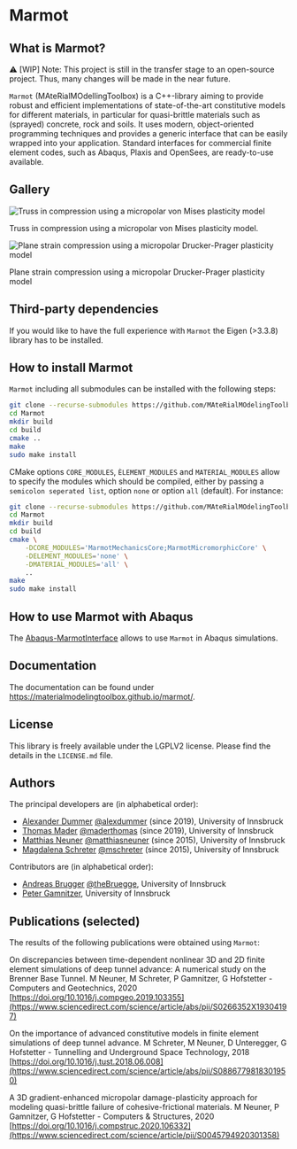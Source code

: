# Marmot

## What is Marmot?

:warning: [WIP] Note: This project is still in the transfer stage to an open-source project. Thus, many changes will be made in the near future.

```Marmot``` (MAteRialMOdellingToolbox) is a C++-library aiming to provide robust and efficient implementations of state-of-the-art constitutive models for different materials, in particular for quasi-brittle materials such as (sprayed) concrete, rock and soils. It uses modern, object-oriented programming techniques and provides a generic interface that can be easily wrapped into your application. Standard interfaces for commercial finite element codes, such as Abaqus, Plaxis and OpenSees, are ready-to-use available.

## Gallery

![Truss in compression using a micropolar von Mises plasticity model](share/truss.gif)

Truss in compression using a micropolar von Mises plasticity model.

![Plane strain compression using a micropolar Drucker-Prager plasticity model](share/plane_strain_gmdruckerprager.gif)

Plane strain compression using a micropolar Drucker-Prager plasticity model

## Third-party dependencies

If you would like to have the full experience with ```Marmot``` the Eigen (>3.3.8) library has to be installed. 

## How to install Marmot

```Marmot``` including all submodules can be installed with the following steps:

```bash
git clone --recurse-submodules https://github.com/MAteRialMOdelingToolbox/Marmot/ 
cd Marmot
mkdir build
cd build
cmake ..
make
sudo make install
```

CMake options ```CORE_MODULES```, ```ÈLEMENT_MODULES``` and ```MATERIAL_MODULES``` 
allow to specify the modules which should be compiled, either by passing a 
```semicolon seperated list```, option ```none``` or option ```all``` (default).
For instance:

```bash
git clone --recurse-submodules https://github.com/MAteRialMOdelingToolbox/Marmot/ 
cd Marmot
mkdir build
cd build
cmake \
    -DCORE_MODULES='MarmotMechanicsCore;MarmotMicromorphicCore' \
    -DELEMENT_MODULES='none' \
    -DMATERIAL_MODULES='all' \
    ..
make
sudo make install
```

## How to use Marmot with Abaqus

The [Abaqus-MarmotInterface](https://github.com/MAteRialMOdelingToolbox/Abaqus-MarmotInterface) allows to use ```Marmot``` in Abaqus simulations.

## Documentation

The documentation can be found under https://materialmodelingtoolbox.github.io/marmot/.

## License

This library is freely available under the LGPLV2 license. Please find the details in the ```LICENSE.md``` file.

## Authors

The principal developers are (in alphabetical order):
* [Alexander Dummer](https://www.uibk.ac.at/bft/mitarbeiter/dummer.html.de) [@alexdummer](https://github.com/alexdummer) (since 2019), University of Innsbruck
* [Thomas Mader](https://www.uibk.ac.at/bft/mitarbeiter/mader.html) [@maderthomas](https://github.com/maderthomas) (since 2019), University of Innsbruck
* [Matthias Neuner](https://www.uibk.ac.at/bft/mitarbeiter/neuner.html) [@matthiasneuner](https://github.com/matthiasneuner) (since 2015), University of Innsbruck
* [Magdalena Schreter](https://www.uibk.ac.at/bft/mitarbeiter/schreter.html) [@mschreter](https://github.com/mschreter) (since 2015), University of Innsbruck

Contributors are (in alphabetical order):
* [Andreas Brugger](https://www.uibk.ac.at/bft/mitarbeiter/brugger.html.de) [@theBruegge](https://github.com/theBruegge), University of Innsbruck
* [Peter Gamnitzer](https://www.uibk.ac.at/bft/mitarbeiter/gamnitzer.html.de), University of Innsbruck

## Publications (selected)
The results of the following publications were obtained using ```Marmot```:

On discrepancies between time-dependent nonlinear 3D and 2D finite element simulations of deep tunnel advance: A numerical study on the Brenner Base Tunnel.
M Neuner, M Schreter, P Gamnitzer, G Hofstetter - Computers and Geotechnics, 2020
[https://doi.org/10.1016/j.compgeo.2019.103355](https://www.sciencedirect.com/science/article/abs/pii/S0266352X19304197)

On the importance of advanced constitutive models in finite element simulations of deep tunnel advance.
M Schreter, M Neuner, D Unteregger, G Hofstetter - Tunnelling and Underground Space Technology, 2018
[https://doi.org/10.1016/j.tust.2018.06.008](https://www.sciencedirect.com/science/article/abs/pii/S0886779818301950)

A 3D gradient-enhanced micropolar damage-plasticity approach for modeling quasi-brittle failure of cohesive-frictional materials.
M Neuner, P Gamnitzer, G Hofstetter - Computers & Structures, 2020
[https://doi.org/10.1016/j.compstruc.2020.106332](https://www.sciencedirect.com/science/article/pii/S0045794920301358)
